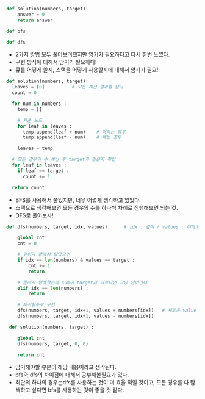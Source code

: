 ```py
def solution(numbers, target):
    answer = 0
    return answer

def bfs

def dfs
```

- 2가지 방법 모두 풀어보려했지만 암기가 필요하다고 다시 한번 느꼈다.
- 구현 방식에 대해서 암기가 필요하다!
- 큐를 어떻게 쓸지, 스택을 어떻게 사용할지에 대해서 암기가 필요!

```py
def solution(numbers, target):
  leaves = [0]          # 모든 계산 결과를 담자
  count = 0

  for num in numbers :
    temp = []

    # 자손 노드
    for leaf in leaves :
      temp.append(leaf + num)    # 더하는 경우
      temp.append(leaf - num)    # 빼는 경우

    leaves = temp

  # 모든 경우의 수 계산 후 target과 같은지 확인
  for leaf in leaves :
    if leaf == target :
      count += 1

  return count
```

- BFS를 사용해서 풀었지만, 너무 어렵게 생각하고 있었다.
- 스택으로 생각해보면 모든 경우의 수를 하나씩 차례로 진행해보면 되는 것.
- DFS로 풀어보자!

```py
def dfs(numbers, target, idx, values):     # idx : 깊이 / values : 더하고 뺄 특정 leaf 값

    global cnt
    cnt = 0

    # 깊이가 끝까지 닿았으면
    if idx == len(numbers) & values == target :
    	cnt += 1
        return

    # 끝까지 탐색했는데 sum이 target과 다르다면 그냥 넘어간다
    elif idx == len(numbers) :
    	return

    # 재귀함수로 구현
    dfs(numbers, target, idx+1, values + numbers[idx])   # 새로운 value 값 세팅
    dfs(numbers, target, idx+1, values - numbers[idx])

 def solution(numbers, target) :

    global cnt
    dfs(numbers, target, 0, 0)

    return cnt
```

- 암기해야할 부분이 해당 내용이라고 생각된다.
- bfs와 dfs의 차이점에 대해서 공부해볼필요가 있다.
- 최단의 하나의 경우는dfs를 사용하는 것이 더 효율 적일 것이고, 모든 경우를 다 탐색하고 싶다면 bfs를 사용하는 것이 좋을 것 같다.

